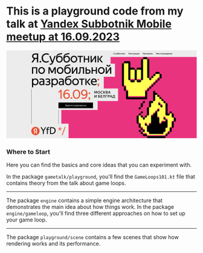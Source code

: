 # This is a playground code from my talk at [Yandex Subbotnik Mobile meetup at 16.09.2023](https://yfd-events.com/subbotnikmobile-16-09-23)


![](.github/screenshots/event_logo.png)


### Where to Start
Here you can find the basics and core ideas that you can experiment with.

In the package `gametalk/playground`, you'll find the `GameLoops101.kt` file that contains theory from the talk about game loops.

---
The package `engine` contains a simple engine architecture that demonstrates the main idea about how things work.
In the package `engine/gameloop`, you'll find three different approaches on how to set up your game loop.

---
The package `playground/scene` contains a few scenes that show how rendering works and its performance.

